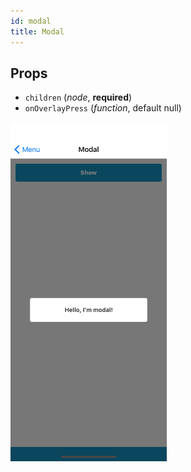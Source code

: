 ```yaml
---
id: modal
title: Modal
---
```

## Props
- `children` (_node_, **required**)
- `onOverlayPress` (_function_, default null)

<img src="../assets/Modal/1.png" alt="Modal" width="250" style="display: inline-block;">
